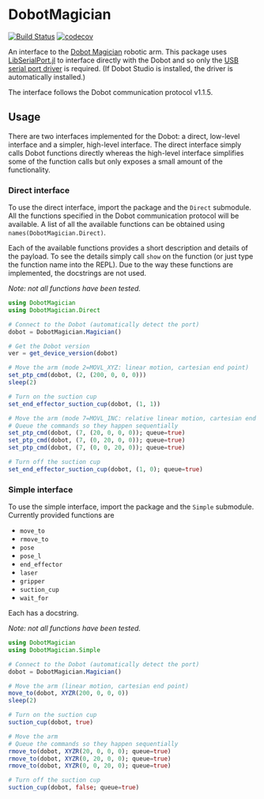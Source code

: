 # DobotMagician

[![Build Status](https://github.com/dawbarton/DobotMagician.jl/workflows/CI/badge.svg)](https://github.com/dawbarton/DobotMagician.jl/actions)
[![codecov](https://codecov.io/gh/dawbarton/DobotMagician.jl/branch/main/graph/badge.svg?token=9kDsXHRQMq)](https://codecov.io/gh/dawbarton/DobotMagician.jl)

An interface to the [Dobot Magician](https://dobot.cc/) robotic arm. This package uses [LibSerialPort.jl](https://github.com/JuliaIO/LibSerialPort.jl) to interface directly with the Dobot and so only the [USB serial port driver](https://www.silabs.com/developers/usb-to-uart-bridge-vcp-drivers) is required. (If Dobot Studio is installed, the driver is automatically installed.)

The interface follows the Dobot communication protocol v1.1.5.

## Usage

There are two interfaces implemented for the Dobot: a direct, low-level interface and a simpler, high-level interface. The direct interface simply calls Dobot functions directly whereas the high-level interface simplifies some of the function calls but only exposes a small amount of the functionality.

### Direct interface

To use the direct interface, import the package and the `Direct` submodule. All the functions specified in the Dobot communication protocol will be available. A list of all the available functions can be obtained using `names(DobotMagician.Direct)`.

Each of the available functions provides a short description and details of the payload. To see the details simply call `show` on the function (or just type the function name into the REPL). Due to the way these functions are implemented, the docstrings are not used.

*Note: not all functions have been tested.*

```julia
using DobotMagician
using DobotMagician.Direct

# Connect to the Dobot (automatically detect the port)
dobot = DobotMagician.Magician()

# Get the Dobot version
ver = get_device_version(dobot)

# Move the arm (mode 2=MOVL_XYZ: linear motion, cartesian end point)
set_ptp_cmd(dobot, (2, (200, 0, 0, 0)))
sleep(2)

# Turn on the suction cup
set_end_effector_suction_cup(dobot, (1, 1))

# Move the arm (mode 7=MOVL_INC: relative linear motion, cartesian end point)
# Queue the commands so they happen sequentially
set_ptp_cmd(dobot, (7, (20, 0, 0, 0)); queue=true)
set_ptp_cmd(dobot, (7, (0, 20, 0, 0)); queue=true)
set_ptp_cmd(dobot, (7, (0, 0, 20, 0)); queue=true)

# Turn off the suction cup
set_end_effector_suction_cup(dobot, (1, 0); queue=true)
```

### Simple interface

To use the simple interface, import the package and the `Simple` submodule. Currently provided functions are

- `move_to`
- `rmove_to`
- `pose`
- `pose_l`
- `end_effector`
- `laser`
- `gripper`
- `suction_cup`
- `wait_for`

Each has a docstring.

*Note: not all functions have been tested.*

```julia
using DobotMagician
using DobotMagician.Simple

# Connect to the Dobot (automatically detect the port)
dobot = DobotMagician.Magician()

# Move the arm (linear motion, cartesian end point)
move_to(dobot, XYZR(200, 0, 0, 0))
sleep(2)

# Turn on the suction cup
suction_cup(dobot, true)

# Move the arm
# Queue the commands so they happen sequentially
rmove_to(dobot, XYZR(20, 0, 0, 0); queue=true)
rmove_to(dobot, XYZR(0, 20, 0, 0); queue=true)
rmove_to(dobot, XYZR(0, 0, 20, 0); queue=true)

# Turn off the suction cup
suction_cup(dobot, false; queue=true)
```
